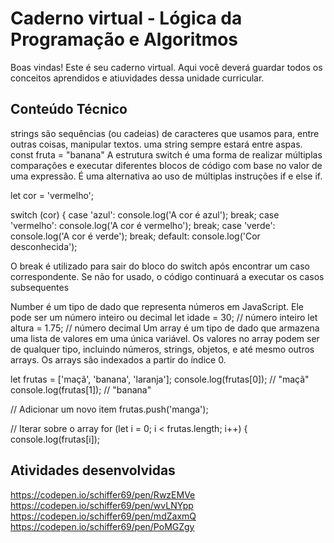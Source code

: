 # Caderno virtual - Lógica da Programação e Algoritmos
Boas vindas! Este é seu caderno virtual. Aqui você deverá guardar todos os conceitos aprendidos e atiuvidades dessa unidade curricular. 


## Conteúdo Técnico
strings são sequências (ou cadeias) de caracteres que usamos para, entre outras coisas, manipular textos. uma string sempre estará entre aspas.
const fruta = "banana"
A estrutura switch é uma forma de realizar múltiplas comparações e executar diferentes blocos de código com base no valor de uma expressão. É uma alternativa ao uso de múltiplas instruções if e else if.

let cor = 'vermelho';

switch (cor) {
  case 'azul':
    console.log('A cor é azul');
    break;
  case 'vermelho':
    console.log('A cor é vermelho');
    break;
  case 'verde':
    console.log('A cor é verde');
    break;
  default:
    console.log('Cor desconhecida');

O break é utilizado para sair do bloco do switch após encontrar um caso correspondente. Se não for usado, o código continuará a executar os casos subsequentes

Number é um tipo de dado que representa números em JavaScript. Ele pode ser um número inteiro ou decimal
let idade = 30; // número inteiro
let altura = 1.75; // número decimal
Um array é um tipo de dado que armazena uma lista de valores em uma única variável. Os valores no array podem ser de qualquer tipo, incluindo números, strings, objetos, e até mesmo outros arrays. Os arrays são indexados a partir do índice 0.


let frutas = ['maçã', 'banana', 'laranja'];
console.log(frutas[0]); // "maçã"
console.log(frutas[1]); // "banana"

// Adicionar um novo item
frutas.push('manga');

// Iterar sobre o array
for (let i = 0; i < frutas.length; i++) {
  console.log(frutas[i]);

  
## Atividades desenvolvidas
https://codepen.io/schiffer69/pen/RwzEMVe
https://codepen.io/schiffer69/pen/wvLNYpp
https://codepen.io/schiffer69/pen/mdZaxmQ
https://codepen.io/schiffer69/pen/PoMGZgy
